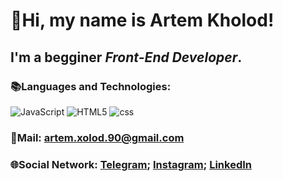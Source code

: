 # :wave:Hi, my name is **Artem Kholod**!
## I'm a begginer *Front-End Developer*.



### :books:Languages and Technologies:
![JavaScript](https://img.shields.io/badge/JavaScript-090909?style=for-the-badge&logo=javascript)
![HTML5](https://img.shields.io/badge/HTML5-090909?style=for-the-badge&logo=html5)
![css](https://img.shields.io/badge/CSS-090909?style=for-the-badge&logo=css3)
### :email:Mail: artem.xolod.90@gmail.com
### :globe_with_meridians:Social Network: [Telegram](https://t.me/AKH0LOD); [Instagram](https://www.instagram.com/artem__kholod/); [LinkedIn](https://www.linkedin.com/in/artemkholod/) 

<!--
**Crash2410/Crash2410** is a ✨ _special_ ✨ repository because its `README.md` (this file) appears on your GitHub profile.

Here are some ideas to get you started:

- 🔭 I’m currently working on ...
- 🌱 I’m currently learning ...
- 👯 I’m looking to collaborate on ...
- 🤔 I’m looking for help with ...
- 💬 Ask me about ...
- 📫 How to reach me: ...
- 😄 Pronouns: ...
- ⚡ Fun fact: ...
-->
